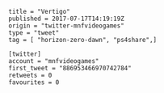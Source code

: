 ```
title = "Vertigo"
published = 2017-07-17T14:19:19Z
origin = "twitter-mnfvideogames"
type = "tweet"
tag = [ "horizon-zero-dawn", "ps4share",]

[twitter]
account = "mnfvideogames"
first_tweet = "886953466970742784"
retweets = 0
favourites = 0
```

<p class='image'><img src='https://mnf.m17s.net/2017/07/17/DE8XeaPXcAAKM7d.jpg' alt=''></p>

